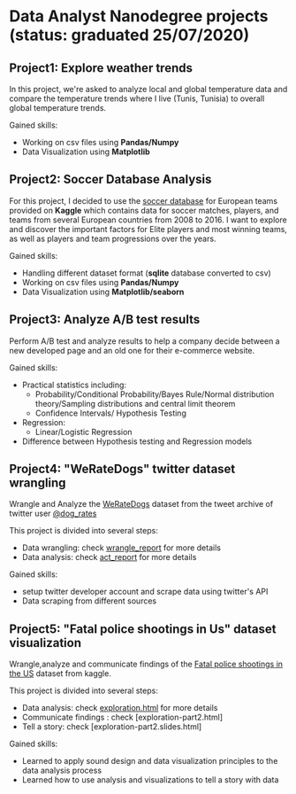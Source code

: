 # Data Analyst Nanodegree projects (status: graduated 25/07/2020)

## Project1: Explore weather trends

In this project, we're asked to analyze local and global temperature data and compare the temperature trends where I live (Tunis, Tunisia) to overall global temperature trends.


Gained skills:
  - Working on csv files using **Pandas/Numpy**
  - Data Visualization using **Matplotlib**

## Project2: Soccer Database Analysis 

For this project, I decided to use the [soccer database](https://www.kaggle.com/hugomathien/soccer) for European teams provided on **Kaggle** which contains data for soccer matches, players, and
teams from several European countries from 2008 to 2016. I want to explore
and discover the important factors for Elite players and most winning teams,
as well as players and team progressions over the years.

Gained skills:
  - Handling different dataset format (**sqlite** database converted to csv)
  - Working on csv files using **Pandas/Numpy**
  - Data Visualization using **Matplotlib/seaborn**

## Project3: Analyze A/B test results

Perform A/B test and analyze results to help a company decide between a new developed page and an old one for their e-commerce website. 

Gained skills:
  - Practical statistics including:
    - Probability/Conditional Probability/Bayes Rule/Normal distribution theory/Sampling distributions and central limit theorem
    - Confidence Intervals/ Hypothesis Testing
  - Regression:
    - Linear/Logistic Regression
  - Difference between Hypothesis testing and Regression models
  
## Project4: "WeRateDogs" twitter dataset wrangling 

Wrangle and Analyze the [WeRateDogs](https://en.wikipedia.org/wiki/WeRateDogs) dataset from the tweet archive of twitter user [@dog_rates](https://twitter.com/dog_rates)

This project is divided into several steps:
  
  - Data wrangling: check [wrangle_report](Project4/report) for more details
  - Data analysis: check [act_report](Project4/report) for more details


Gained skills:
  - setup twitter developer account and scrape data using twitter's API
  - Data scraping from different sources
  
## Project5: "Fatal police shootings in Us" dataset visualization 

Wrangle,analyze and communicate findings of the [Fatal police shootings in the US](https://www.kaggle.com/kwullum/fatal-police-shootings-in-the-us) dataset from kaggle.

This project is divided into several steps:
  
  - Data analysis: check [exploration.html](Project5/report) for more details
  - Communicate findings : check [exploration-part2.html]
  - Tell a story: check [exploration-part2.slides.html]


Gained skills:
  - Learned to apply sound design and data visualization principles to the data analysis process
  - Learned how to use analysis and visualizations to tell a story with data
